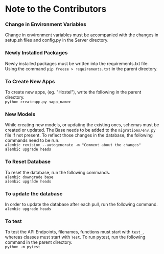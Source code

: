# Note to the Contributors

### Change in Environment Variables
Change in environment variables must be accompanied with the changes in setup.sh files and config.py in the Server directory.

### Newly Installed Packages
Newly installed packages must be written into the requirements.txt file.
Using the command `pip freeze > requirements.txt` in the parent directory.

### To Create New Apps
To create new apps, (eg. "Hostel"), write the following in the parent directory.  
`python createapp.py <app_name>`

### New Models
While creating new models, or updating the existing ones, schemas must be created or updated. The Base needs to be added to the `migrations/env.py` file if not present. To reflect those changes in the database, the following commands need to be run.  
`alembic revision --autogenerate -m "Comment about the changes"`  
`alembic upgrade heads`

### To Reset Database
To reset the database, run the following commands.  
`alembic downgrade base`  
`alembic upgrade heads`

### To update the database
In order to update the database after each pull, run the following command.  
`alembic upgrade heads`

### To test
To test the API Endpoints, filenames, functions must start with `test_`, whereas classes must start with `Test`. To run pytest, run the following command in the parent directory.  
`python -m pytest`